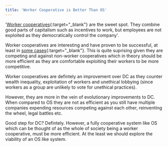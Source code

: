 ```yaml
---
title: 'Worker Cooperative is Better Than OS'
---
```


'[Worker cooperatives](https://en.wikipedia.org/wiki/Worker_cooperative){:target="_blank"} are the sweet spot. They combine good parts of capitalism such as incentives to work, but employees are not exploited as they democratically control the company'.

Worker cooperatives are interesting and have proven to be successful, at least in [some cases](https://en.wikipedia.org/wiki/Mondragon_Corporation){:target="_blank"}. This is quite suprising given they are competing and against non-worker cooperatives which in theory should be more efficient as they are comfortable exploiting their workers to be more competitive.

Worker cooperatives are defintely an improvement over DC as they counter wealth inequality, exploitation of workers and unethical lobbying (since workers as a group are unlikely to vote for unethical practices).

However, they are more in the vein of evolutionary improvements to DC. When compared to OS they are not as efficient as you still have multiple companies expending resources competing against each other, reinventing the wheel, legal battles etc.

Good step for DC? Defintely. However, a fully cooperative system like OS which can be thought of as the whole of society being a worker cooperative, must be more efficient. At the least we should explore the viability of an OS like system.  
